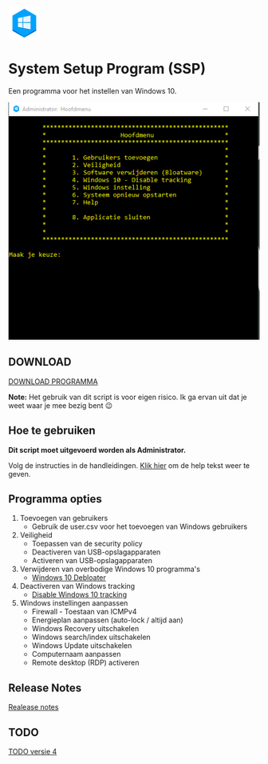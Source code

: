 ![Logo](assets/SSP_64x64.png?raw=true "Logo SSP")
# System Setup Program (SSP) 

Een programma voor het instellen van Windows 10.

![Screenshot](assets/screenshot_v1.4.0.1.png?raw=true "SSP Hoofdmenu")

## DOWNLOAD
[DOWNLOAD PROGRAMMA](https://github.com/jebr/SSP/releases/)

**Note:** Het gebruik van dit script is voor eigen risico. Ik ga ervan uit dat je weet waar je mee bezig bent :wink:

## Hoe te gebruiken
**Dit script moet uitgevoerd worden als Administrator.**

Volg de instructies in de handleidingen. [Klik hier](help.txt) om de help tekst weer te geven.

## Programma opties
1. Toevoegen van gebruikers
    * Gebruik de user.csv voor het toevoegen van Windows gebruikers
2. Veiligheid
    * Toepassen van de security policy
    * Deactiveren van USB-opslagapparaten
    * Activeren van USB-opslagapparaten
3. Verwijderen van overbodige Windows 10 programma's
	* [Windows 10 Debloater](https://github.com/Sycnex/Windows10Debloater)
4. Deactiveren van Windows tracking
    * [Disable Windows 10 tracking](https://github.com/10se1ucgo/DisableWinTracking/releases/)
5. Windows instellingen aanpassen
    * Firewall - Toestaan van ICMPv4
    * Energieplan aanpassen (auto-lock / altijd aan)
    * Windows Recovery uitschakelen
    * Windows search/index uitschakelen
    * Windows Update uitschakelen
	* Computernaam aanpassen
    * Remote desktop (RDP) activeren

## Release Notes
[Realease notes](release-notes.md)

## TODO
[TODO versie 4](TODO.md)